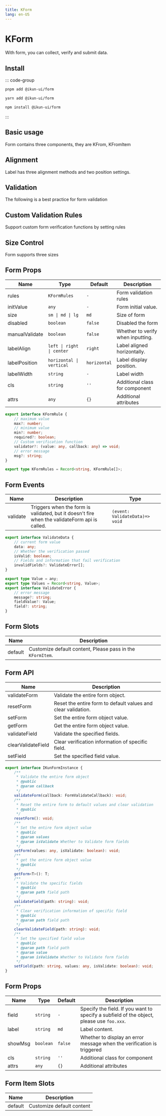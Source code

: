 ```yaml
---
title: KForm
lang: en-US
---
```


# KForm

With form, you can collect, verify and submit data.

## Install

::: code-group

```bash [pnpm]
pnpm add @ikun-ui/form
```

```bash [yarn]
yarn add @ikun-ui/form
```

```bash [npm]
npm install @ikun-ui/form
```

:::

## Basic usage

Form contains three components, they are KFrom, KFromItem

<demo src="form/basic.svelte"  github='Form'></demo>

## Alignment

Label has three alignment methods and two position settings.

<demo src="form/align.svelte" github='Form'></demo>

## Validation

The following is a best practice for form validation

<demo src="form/validation.svelte" github='Form'></demo>

## Custom Validation Rules

Support custom form verification functions by setting rules

<demo src="form/custom-rules.svelte" github='Form'></demo>

## Size Control

Form supports three sizes

<demo src="form/size.svelte" github='Form'></demo>

## Form Props

| Name           | Type                      | Default      | Description                       |
| -------------- | ------------------------- | ------------ | --------------------------------- |
| rules          | `KFormRules`              | `-`          | Form validation rules             |
| initValue      | `any`                     | `-`          | Form initial value.               |
| size           | `sm \| md \| lg`          | `md`         | Size of form                      |
| disabled       | `boolean`                 | `false`      | Disabled the form                 |
| manualValidate | `boolean`                 | `false`      | Whether to verify when inputting. |
| labelAlign     | `left \| right \| center` | `right`      | Label aligned horizontally.       |
| labelPosition  | `horizontal \| vertical ` | `horizontal` | Label display position.           |
| labelWidth     | `string`                  | `-`          | Label width                       |
| cls            | `string`                  | `''`         | Additional class for component    |
| attrs          | `any`                     | `{}`         | Additional attributes             |

```typescript
export interface KFormRule {
	// maximum value
	max?: number;
	// minimum value
	min?: number;
	required?: boolean;
	// Custom verification function
	validator?: (value: any, callback: any) => void;
	// error message
	msg?: string;
}

export type KFormRules = Record<string, KFormRule[]>;
```

## Form Events

| Name     | Description                                                                                   | Type                           |
| -------- | --------------------------------------------------------------------------------------------- | ------------------------------ |
| validate | Triggers when the form is validated, but it doesn't fire when the validateForm api is called. | `(event: ValidateData)=> void` |

```typescript
export interface ValidateData {
	// current form value
	data: any;
	// Whether the verification passed
	isValid: boolean;
	// Fields and information that fail verification
	invalidFields?: ValidateError[];
}

export type Value = any;
export type Values = Record<string, Value>;
export interface ValidateError {
	// error message
	message?: string;
	fieldValue?: Value;
	field?: string;
}
```

## Form Slots

| Name    | Description                                                |
| ------- | ---------------------------------------------------------- |
| default | Customize default content, Please pass in the `KFormItem`. |

## Form API

| Name               | Description                                                   |
| ------------------ | ------------------------------------------------------------- |
| validateForm       | Validate the entire form object.                              |
| resetForm          | Reset the entire form to default values and clear validation. |
| setForm            | Set the entire form object value.                             |
| getForm            | Get the entire form object value.                             |
| validateField      | Validate the specified fields.                                |
| clearValidateField | Clear verification information of specific field.             |
| setField           | Set the specified field value.                                |

```typescript
export interface IKunFormInstance {
	/**
	 * Validate the entire form object
	 * @public
	 * @param callback
	 */
	validateForm(callback: FormValidateCallback): void;
	/**
	 * Reset the entire form to default values and clear validation
	 * @public
	 */
	resetForm(): void;
	/**
	 * Set the entire form object value
	 * @public
	 * @param values
	 * @param isValidate Whether to Validate form fields
	 */
	setForm(values: any, isValidate: boolean): void;
	/**
	 * get the entire form object value
	 * @public
	 */
	getForm<T>(): T;
	/**
	 * Validate the specific fields
	 * @public
	 * @param path field path
	 */
	validateField(path: string): void;
	/**
	 * Clear verification information of specific field
	 * @public
	 * @param path field path
	 */
	clearValidateField(path: string): void;
	/**
	 * Set the specified field value
	 * @public
	 * @param path field path
	 * @param value
	 * @param isValidate Whether to Validate form fields
	 */
	setField(path: string, values: any, isValidate: boolean): void;
}
```

## Form Props

| Name    | Type      | Default | Description                                                                               |
| ------- | --------- | ------- | ----------------------------------------------------------------------------------------- |
| field   | `string`  | `-`     | Specify the field. If you want to specify a subfield of the object, please use `foo.xxx`. |
| label   | `string`  | `md`    | Label content.                                                                            |
| showMsg | `boolean` | `false` | Whether to display an error message when the verification is triggered                    |
| cls     | `string`  | `''`    | Additional class for component                                                            |
| attrs   | `any`     | `{}`    | Additional attributes                                                                     |

## Form Item Slots

| Name    | Description               |
| ------- | ------------------------- |
| default | Customize default content |
